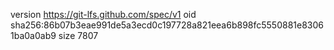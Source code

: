 version https://git-lfs.github.com/spec/v1
oid sha256:86b07b3eae991de5a3ecd0c197728a821eea6b898fc5550881e83061ba0a0ab9
size 7807

